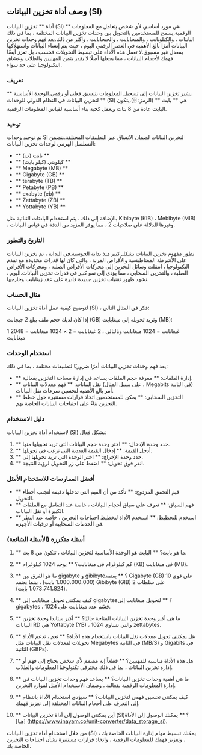 ## وصف أداة تخزين البيانات (SI)

أداة ** تخزين البيانات (SI) ** هي مورد أساسي لأي شخص يتعامل مع المعلومات الرقمية.يسمح للمستخدمين بالتحويل بين وحدات تخزين البيانات المختلفة ، بما في ذلك البايتات ، والكيلوبايت ، والميجابايت ، والجيجابايت ، وأكثر من ذلك.يعد فهم وحدات تخزين البيانات أمرًا بالغ الأهمية في العصر الرقمي اليوم ، حيث يتم إنشاء البيانات واستهلاكها بمعدل غير مسبوق.لا تعمل هذه الأداة على تبسيط التحويلات فحسب ، بل تعزز أيضًا فهمك لأحجام البيانات ، مما يجعلها أصلًا لا يقدر بثمن للمهنيين والطلاب وعشاق التكنولوجيا على حد سواء.

### تعريف

يشير تخزين البيانات إلى تسجيل المعلومات بتنسيق فعلي أو رقمي.الوحدة الأساسية ** ** لتخزين البيانات في النظام الدولي للوحدات (SI) هي ** بايت ** (الرمز: 🗄).يتكون البايت عادة من 8 بتات ويعمل كحبة بناء أساسية لقياس المعلومات الرقمية.

### توحيد

تم توحيد وحدات SI لتخزين البيانات لضمان الاتساق عبر التطبيقات المختلفة.يتضمن التسلسل الهرمي لوحدات تخزين البيانات:

- ** بايت (ب) **
- ** كيلوبتي (كيلو بايت) **
- ** Megabyte (MB) **
- ** Gigabyte (GB) **
- ** terabyte (TB) **
- ** Petabyte (PB) **
- ** exabyte (eb) **
- ** Zettabyte (ZB) **
- ** Yottabyte (YB) **

بالإضافة إلى ذلك ، يتم استخدام البادئات الثنائية مثل Kibibyte (KIB) ، Mebibyte (MIB) ، وغيرها للدلالة على صلاحيات 2 ، مما يوفر المزيد من الدقة في قياس البيانات.

### التاريخ والتطور

تطور مفهوم تخزين البيانات بشكل كبير منذ بداية الحوسبة.في البداية ، تم تخزين البيانات على الأشرطة المغناطيسية والأقراص المرنة ، والتي كان لها قدرات محدودة.مع تقدم التكنولوجيا ، انتقلت وسائل التخزين إلى محركات الأقراص الصلبة ، ومحركات الأقراص الصلبة ، والتخزين السحابي ، مما يؤدي إلى نمو كبير في قدرات تخزين البيانات.اليوم ، نشهد ظهور تقنيات تخزين جديدة قادرة على عقد زيتابايت وخارجها.

### مثال الحساب

لتوضيح كيفية عمل أداة تخزين البيانات (SI) ، فكر في المثال التالي:

إذا كان لديك حجم ملف يبلغ 2 جيجابت (GB) وتريد تحويله إلى ميغابايت (MB):

1 غيغابايت = 1024 ميغابايت
وبالتالي ، 2 غيغابايت = 2 × 1024 ميغابايت = 2048 ميغابايت

### استخدام الوحدات

يعد فهم وحدات تخزين البيانات أمرًا ضروريًا لتطبيقات مختلفة ، بما في ذلك:

- ** إدارة الملفات: ** معرفة حجم الملفات يساعد في إدارة مساحة التخزين بفعالية.
- ** نقل البيانات: ** فهم معدلات البيانات (على سبيل المثال ، Megabits في الثانية) أمر بالغ الأهمية لتحسين سرعات نقل البيانات.
- ** التخزين السحابي: ** يمكن للمستخدمين اتخاذ قرارات مستنيرة حول خطط التخزين بناءً على احتياجات البيانات الخاصة بهم.

### دليل الاستخدام

لاستخدام أداة تخزين البيانات (SI) بشكل فعال:

1. ** حدد وحدة الإدخال: ** اختر وحدة حجم البيانات التي تريد تحويلها منها.
2. ** أدخل القيمة: ** إدخال القيمة العددية التي ترغب في تحويلها.
3. ** حدد وحدة الإخراج: ** اختر الوحدة التي تريد تحويلها إلى.
4. ** انقر فوق تحويل: ** اضغط على زر التحويل لرؤية النتيجة.

### أفضل الممارسات للاستخدام الأمثل

- ** قيم التحقق المزدوج: ** تأكد من أن القيم التي تدخلها دقيقة لتجنب أخطاء التحويل.
- ** فهم السياق: ** تعرف على سياق أحجام البيانات ، خاصة عند التعامل مع الملفات الكبيرة أو نقل البيانات.
- ** استخدم للتخطيط: ** استخدم الأداة لتخطيط احتياجات التخزين ، خاصة عند النظر في الخدمات السحابية أو ترقيات الأجهزة.

### أسئلة متكررة (الأسئلة الشائعة)

1. ** ما هو بايت؟ **
البايت هو الوحدة الأساسية لتخزين البيانات ، تتكون من 8 بت.

2. ** كم كيلوغرام في ميغابايت؟ **
يوجد 1024 كيلوغرام (KB) في ميغابايت (MB).

3. ** ما هو الفرق بين gigabyte و gibibyte؟ **
يعتمد Gigabyte (GB) على قوى 10 (1،000،000،000 بايت) ، بينما يعتمد Gibibyte (GIB) على سلطات 2 (1،073،741،824 بايت).

4. ** كيف يمكنني تحويل ميغابايت إلى gigabytes؟ **
لتحويل ميغابايت إلى gigabytes ، قسّم عدد ميغابايت على 1024.

5. ** ما هي أكبر وحدة تخزين البيانات المتاحة حاليًا؟ **
أكبر ستاندا وحدة تخزين البيانات RD هي Yottabyte (YB) ، والتي تساوي 1024 zettabytes.

6. ** هل يمكنني تحويل معدلات نقل البيانات باستخدام هذه الأداة؟ **
نعم ، تدعم الأداة تحويلات لمعدلات نقل البيانات مثل Megabytes في الثانية (MB/S) و Gigabits في الثانية (GBPs).

7. ** هل هذه الأداة مناسبة للمهنيين؟ **
قطعاً!إنه مصمم لأي شخص يحتاج إلى فهم أو إدارة تخزين البيانات ، بما في ذلك محترفي تكنولوجيا المعلومات والطلاب.

8. ** ما هي أهمية وحدات تخزين البيانات؟ **
يساعد فهم وحدات تخزين البيانات في إدارة المعلومات الرقمية بفعالية ، وضمان الاستخدام الأمثل لموارد التخزين.

9. ** كيف يمكنني تحسين فهمي لتخزين البيانات؟ **
سيؤدي استخدام الأداة بانتظام إلى التعرف على أحجام البيانات المختلفة إلى تعزيز فهمك.

10. ** أين يمكنني الوصول إلى أداة تخزين البيانات (SI)؟ **
يمكنك الوصول إلى الأداة [هنا] (https://www.inayam.co/unit-converter/data_storage_si).

من خلال استخدام أداة تخزين البيانات (SI) ، يمكنك تبسيط مهام إدارة البيانات الخاصة بك ، وتعزيز فهمك للمعلومات الرقمية ، واتخاذ قرارات مستنيرة بشأن احتياجات التخزين الخاصة بك.